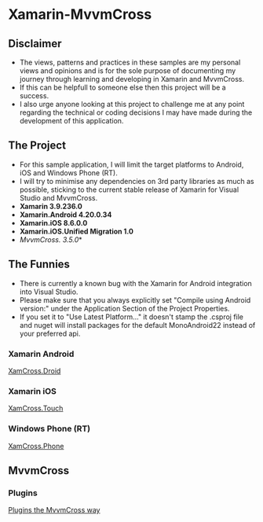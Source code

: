 # Xamarin-MvvmCross


## Disclaimer

> 
- The views, patterns and practices in these samples are my personal views and opinions and is for the sole purpose of documenting my journey through learning and developing in Xamarin and MvvmCross.
- If this can be helpfull to someone else then this project will be a success.
- I also urge anyone looking at this project to challenge me at any point regarding the technical or coding decisions I may have made during the development of this application.

## The Project

- For this sample application, I will limit the target platforms to Android, iOS and Windows Phone (RT).
- I will try to minimise any dependencies on 3rd party libraries as much as possible, sticking to the current stable release of Xamarin for Visual Studio and MvvmCross.
- **Xamarin 3.9.236.0**
- **Xamarin.Android 4.20.0.34**
- **Xamarin.iOS 8.6.0.0**
- **Xamarin.iOS.Unified Migration 1.0**
- **MvvmCross.* 3.5.0**

## The Funnies

- There is currently a known bug with the Xamarin for Android integration into Visual Studio.
- Please make sure that you always explicitly set "Compile using Android version:" under the Application Section of the Project Properties.
- If you set it to "Use Latest Platform..." it doesn't stamp the .csproj file and nuget will install packages for the default MonoAndroid22 instead of your preferred api.

### Xamarin Android
>
[XamCross.Droid](Samples/XamCross.Droid/README.md)

### Xamarin iOS
>
[XamCross.Touch](Samples/XamCross.Touch/README.md)

### Windows Phone (RT)
>
[XamCross.Phone](Samples/XamCross.Phone/README.md)

## MvvmCross

### Plugins
>
[Plugins the MvvmCross way](Plugins/README.md)
